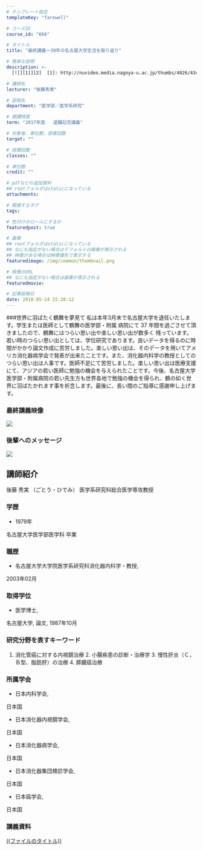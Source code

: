```yaml
---
# テンプレート指定
templateKey: "farewell"

# コースID
course_id: "666"

# タイトル
title: "最終講義ー30年の名古屋大学生活を振り返り"

# 簡単な説明
description: >-
  [![][1]][2]  [1]: http://nuvideo.media.nagoya-u.ac.jp/thumbs/4026/4340 [2]: http://nuvideo.med...

# 講師名
lecturer: "後藤秀実"

# 部局名
department: "医学部／医学系研究"

# 開講時限
term: "2017年度	退職記念講義"

# 対象者、単位数、授業回数
target: ""

# 授業回数
classes: ""

# 単位数
credit: ""

# pdfなどの追加資料
## rootフォルダはstaticになっている
attachments: 

# 関連するタグ
tags:

# 色付けのロールにするか
featuredpost: true

# 画像
## rootフォルダはstaticになっている
## なにも指定がない場合はデフォルトの画像が表示される
## 映像がある場合は映像優先で表示する
featuredimage: /img/common/thumbnail.png

# 映像のURL
## なにも指定がない場合は画像が表示される
featuredmovie: 

# 記事投稿日
date: 2018-05-24 15:28:12
---
```


###世界に羽ばたく鶴舞を夢見て 私は本年3月末で名古屋大学を退任いたしま す。学生または医師として鶴舞の医学部・附属 病院にて 37 年間を過ごさせて頂きましたので、鶴舞にはつらい思い出や楽しい思い出が数多く 残っています。若い時のつらい思い出としては、学位研究であります。良いデータを得るのに時間がかかり論文作成に苦労しました。楽しい思い出は、そのデータを用いてアメリカ消化器病学会で発表が出来たことです。また、消化器内科学の教授としてのつらい思い出は人事です。医師不足にて苦労しました。楽しい思い出は医療支援にて、アジアの若い医師に勉強の機会を与えられたことです。今後、名古屋大学医学部・附属病院の若い先生方も世界各地で勉強の機会を得られ、鶴の如く世界に羽ばたかれます事を祈念します。最後に、長い間のご指導に感謝申し上げます。

### 最終講義映像

[![][1]][2]

### 後輩へのメッセージ

[1]: http://nuvideo.media.nagoya-u.ac.jp/thumbs/4026/4340

[2]: https://nuvideo.media.nagoya-u.ac.jp/embed/cdbcf1b7f4478deae654e051b6d05013211acc9b

[![][3]][4]

[3]: http://nuvideo.media.nagoya-u.ac.jp/thumbs/4132/4470

[4]: https://nuvideo.media.nagoya-u.ac.jp/embed/c699752b3e812dacc242ef888a99d6d7cb27ee7b

## 講師紹介

後藤 秀実 （ごとう・ひでみ） 医学系研究科総合医学専攻教授

### 学歴

* 1979年

名古屋大学医学部医学科 卒業

### 職歴

* 名古屋大学大学院医学系研究科消化器内科学・教授,

2003年02月

### 取得学位

* 医学博士,

名古屋大学, 論文, 1987年10月

### 研究分野を表すキーワード

1. 消化管癌に対する内視鏡治療 2. 小腸疾患の診断・治療学 3. 慢性肝炎（Ｃ，Ｂ型、脂肪肝）の治療 4. 膵臓癌治療

### 所属学会

* 日本内科学会,

日本国

* 日本消化器内視鏡学会,

日本国

* 日本消化器病学会,

日本国

* 日本消化器集団検診学会,

日本国

* 日本癌学会,

日本国

### 講義資料

[((ファイルのタイトル))](/files/666/((ファイル名))) 

